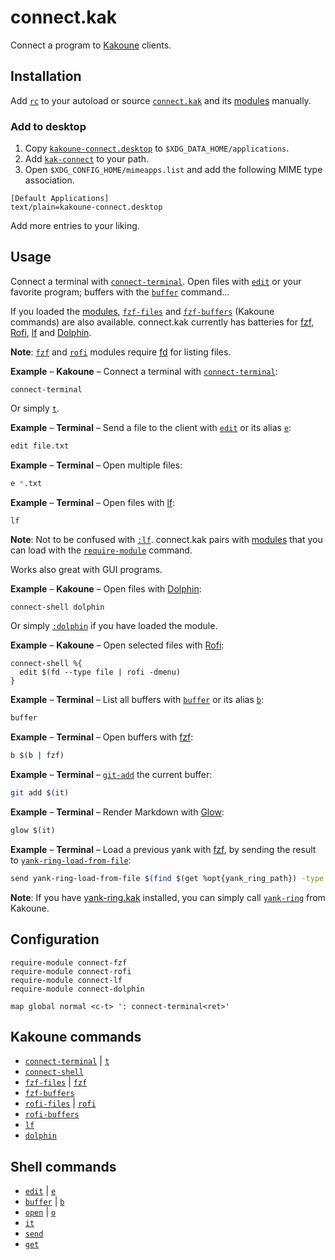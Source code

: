 # connect.kak

Connect a program to [Kakoune] clients.

## Installation

Add [`rc`] to your autoload or source [`connect.kak`] and its [modules] manually.

### Add to desktop

1. Copy [`kakoune-connect.desktop`] to `$XDG_DATA_HOME/applications`.
2. Add [`kak-connect`] to your path.
3. Open `$XDG_CONFIG_HOME/mimeapps.list` and add the following MIME type association.

```
[Default Applications]
text/plain=kakoune-connect.desktop
```

Add more entries to your liking.

[`kakoune-connect.desktop`]: share/applications/kakoune-connect.desktop
[`kak-connect`]: bin/kak-connect

## Usage

Connect a terminal with [`connect-terminal`].  Open files with [`edit`] or your
favorite program; buffers with the [`buffer`] command…

If you loaded the [modules], [`fzf-files`] and [`fzf-buffers`] (Kakoune commands)
are also available.  connect.kak currently has batteries for [fzf], [Rofi], [lf]
and [Dolphin].

**Note**: [`fzf`] and [`rofi`] modules require [fd] for listing files.

**Example** – **Kakoune** – Connect a terminal with [`connect-terminal`]:

``` kak
connect-terminal
```

Or simply [`t`].

**Example** – **Terminal** – Send a file to the client with [`edit`] or its alias [`e`]:

``` sh
edit file.txt
```

**Example** – **Terminal** – Open multiple files:

``` sh
e *.txt
```

**Example** – **Terminal** – Open files with [lf]:

``` sh
lf
```

**Note**: Not to be confused with [`:lf`][`lf`].  connect.kak pairs with [modules]
that you can load with the [`require-module`] command.

Works also great with GUI programs.

**Example** – **Kakoune** – Open files with [Dolphin]:

``` kak
connect-shell dolphin
```

Or simply [`:dolphin`][`dolphin`] if you have loaded the module.

**Example** – **Kakoune** – Open selected files with [Rofi]:

``` kak
connect-shell %{
  edit $(fd --type file | rofi -dmenu)
}
```

**Example** – **Terminal** – List all buffers with [`buffer`] or its alias [`b`]:

``` sh
buffer
```

**Example** – **Terminal** – Open buffers with [fzf]:

``` sh
b $(b | fzf)
```

**Example** – **Terminal** – [`git-add`] the current buffer:

``` sh
git add $(it)
```

**Example** – **Terminal** – Render Markdown with [Glow]:

``` sh
glow $(it)
```

**Example** – **Terminal** – Load a previous yank with [fzf], by sending the result to [`yank-ring-load-from-file`]:

``` sh
send yank-ring-load-from-file $(find $(get %opt{yank_ring_path}) -type f | sort -n -r | fzf --preview 'cat {}')
```

**Note**: If you have [yank-ring.kak] installed, you can simply call [`yank-ring`] from Kakoune.

## Configuration

``` kak
require-module connect-fzf
require-module connect-rofi
require-module connect-lf
require-module connect-dolphin

map global normal <c-t> ': connect-terminal<ret>'
```

## Kakoune commands

- [`connect-terminal`] | [`t`]
- [`connect-shell`]
- [`fzf-files`] | [`fzf`]
- [`fzf-buffers`]
- [`rofi-files`] | [`rofi`]
- [`rofi-buffers`]
- [`lf`]
- [`dolphin`]

[`rc`]: rc
[modules]: rc/modules

[`connect.kak`]: rc/connect.kak
[`connect-terminal`]: rc/connect.kak
[`connect-shell`]: rc/connect.kak
[`t`]: rc/connect.kak

[`fzf`]: rc/modules/fzf.kak
[`fzf-files`]: rc/modules/fzf.kak
[`fzf-buffers`]: rc/modules/fzf.kak

[`rofi`]: rc/modules/rofi.kak
[`rofi-files`]: rc/modules/rofi.kak
[`rofi-buffers`]: rc/modules/rofi.kak

[`lf`]: rc/modules/lf.kak

[`dolphin`]: rc/modules/dolphin.kak

## Shell commands

- [`edit`] | [`e`]
- [`buffer`] | [`b`]
- [`open`] | [`o`]
- [`it`]
- [`send`]
- [`get`]

[`edit`]: rc/paths/commands/edit
[`e`]: rc/paths/aliases/e
[`buffer`]: rc/paths/commands/buffer
[`b`]: rc/paths/aliases/b
[`open`]: rc/paths/commands/open
[`o`]: rc/paths/aliases/o
[`it`]: rc/paths/commands/it
[`send`]: rc/paths/commands/send
[`get`]: rc/paths/commands/get

[Kakoune]: https://kakoune.org
[fzf]: https://github.com/junegunn/fzf
[Rofi]: https://github.com/davatorium/rofi
[lf]: https://github.com/gokcehan/lf
[Dolphin]: https://dolphin.kde.org
[fd]: https://github.com/sharkdp/fd
[jq]: https://stedolan.github.io/jq/
[yank-ring.kak]: https://github.com/alexherbo2/yank-ring.kak
[`yank-ring`]: https://github.com/alexherbo2/yank-ring.kak
[`yank-ring-load-from-file`]: https://github.com/alexherbo2/yank-ring.kak
[`git-add`]: https://git-scm.com/docs/git-add
[Glow]: https://github.com/charmbracelet/glow
[`require-module`]: https://github.com/mawww/kakoune/blob/master/doc/pages/commands.asciidoc#module-commands
